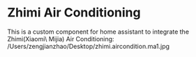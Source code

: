 # Zhimi Air Conditioning

This is a custom component for home assistant to integrate the Zhimi(Xiaomi\ Mijia) Air Conditioning:
/Users/zengjianzhao/Desktop/zhimi.aircondition.ma1.jpg
